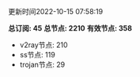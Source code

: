 更新时间2022-10-15 07:58:19

**总订阅: 45**
**总节点: 2210**
**有效节点: 358**
- v2ray节点: 210
- ss节点: 119
- trojan节点: 29
